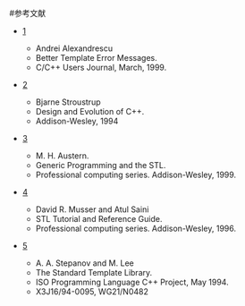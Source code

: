#参考文献

- <a name="better-template-error-message" href="better-template-error-message">1</a>
    - Andrei Alexandrescu
    - Better Template Error Messages.
    - C/C++ Users Journal, March, 1999.

- <a name="design-and-evolution" href="design-and-evolution">2</a>
    - Bjarne Stroustrup
    - Design and Evolution of C++.
    - Addison-Wesley, 1994

- <a name="generic-programming-and-the-stl" href="generic-programming-and-the-stl">3</a>
    - M. H. Austern.
    - Generic Programming and the STL.
    - Professional computing series. Addison-Wesley, 1999.

- <a name="stl-tutorial-and-reference-guide" href="stl-tutorial-and-reference-guide">4</a>
    - David R. Musser and Atul Saini
    - STL Tutorial and Reference Guide.
    - Professional computing series. Addison-Wesley, 1996.

- <a name="the-standard-template-library" href="the-standard-template-library">5</a>
    - A. A. Stepanov and M. Lee
    - The Standard Template Library.
    - ISO Programming Language C++ Project, May 1994.
    - X3J16/94-0095, WG21/N0482

